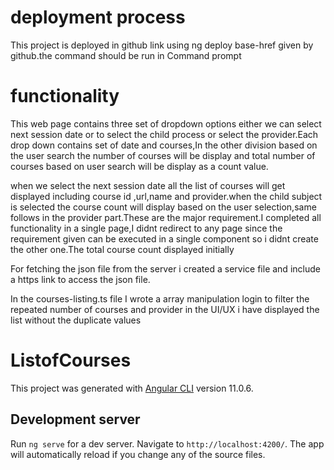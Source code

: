 # deployment process
This project is deployed in github link using ng deploy base-href given by github.the command should be run in Command prompt
 
# functionality
This web page contains three set of dropdown options either we can select next session date or to select the child process or select the provider.Each drop down contains set of date and courses,In the other division based on the user search the  number of courses will be display and total number of courses based on user search will be display as a count value.

when we select the next session date all the list of courses will get displayed including course id ,url,name and provider.when the child subject is selected the course count will display based on the user selection,same follows in the provider part.These are the major requirement.I completed all functionality in a single page,I didnt redirect to any page since the requirement given can be executed in a single component so i didnt create the other one.The total course count displayed initially

For fetching the json file from the server i created a service file  and include a https link to access the json file.

In the courses-listing.ts file I wrote a array manipulation login to filter the repeated number of courses and provider in the UI/UX i have displayed the list without the duplicate values


# ListofCourses

This project was generated with [Angular CLI](https://github.com/angular/angular-cli) version 11.0.6.

## Development server

Run `ng serve` for a dev server. Navigate to `http://localhost:4200/`. The app will automatically reload if you change any of the source files.

<!-- ## Code scaffolding

Run `ng generate component component-name` to generate a new component. You can also use `ng generate directive|pipe|service|class|guard|interface|enum|module`.

## Build

Run `ng build` to build the project. The build artifacts will be stored in the `dist/` directory. Use the `--prod` flag for a production build.

## Running unit tests

Run `ng test` to execute the unit tests via [Karma](https://karma-runner.github.io).

## Running end-to-end tests

Run `ng e2e` to execute the end-to-end tests via [Protractor](http://www.protractortest.org/).

## Further help

To get more help on the Angular CLI use `ng help` or go check out the [Angular CLI Overview and Command Reference](https://angular.io/cli) page.
 -->
